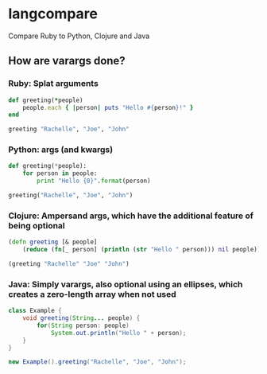 # langcompare

Compare Ruby to Python, Clojure and Java

## How are varargs done?

### Ruby: Splat arguments

```ruby
def greeting(*people)
    people.each { |person| puts "Hello #{person}!" }
end

greeting "Rachelle", "Joe", "John"
```

### Python: args (and kwargs)

```python
def greeting(*people):
    for person in people:
        print "Hello {0}".format(person)

greeting("Rachelle", "Joe", "John")
```

### Clojure: Ampersand args, which have the additional feature of being optional

```clojure
(defn greeting [& people]
    (reduce (fn[_ person] (println (str "Hello " person))) nil people))

(greeting "Rachelle" "Joe" "John")
```

### Java: Simply varargs, also optional using an ellipses, which creates a zero-length array when not used 

```java
class Example {
    void greeting(String... people) {
        for(String person: people)
            System.out.println("Hello " + person);
    }
}

new Example().greeting("Rachelle", "Joe", "John");
```
